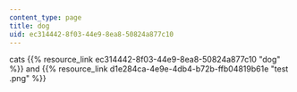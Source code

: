 ```yaml
---
content_type: page
title: dog
uid: ec314442-8f03-44e9-8ea8-50824a877c10
---
```

cats {{% resource_link ec314442-8f03-44e9-8ea8-50824a877c10 "dog" %}} and {{% resource_link d1e284ca-4e9e-4db4-b72b-ffb04819b61e "test \.png" %}}